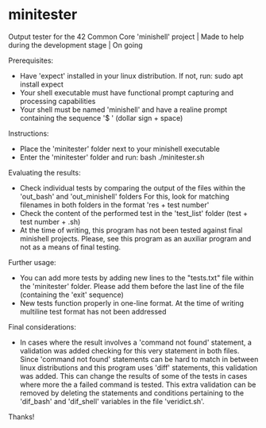 # minitester
Output tester for the 42 Common Core 'minishell' project | Made to help during the development stage | On going

Prerequisites:
- Have 'expect' installed in your linux distribution. If not, run:
sudo apt install expect
- Your shell executable must have functional prompt capturing and processing capabilities
- Your shell must be named 'minishell' and have a realine prompt containing the sequence '$ ' (dollar sign + space)


Instructions:
- Place the 'minitester' folder next to your minishell executable
- Enter the 'minitester' folder and run:
bash ./minitester.sh


Evaluating the results:
- Check individual tests by comparing the output of the files within the 'out_bash' and 'out_minishell' folders
For this, look for matching filenames in both folders in the format 'res + test number'
- Check the content of the performed test in the 'test_list' folder (test + test number + .sh)
- At the time of writing, this program has not been tested against final minishell projects.
Please, see this program as an auxiliar program and not as a means of final testing.


Further usage:
- You can add more tests by adding new lines to the "tests.txt" file within the 'minitester' folder.
  Please add them before the last line of the file (containing the 'exit\' sequence)
- New tests function properly in one-line format. At the time of writing multiline test format has not been addressed


Final considerations:
- In cases where the result involves a 'command not found' statement, a validation was added checking for this very statement in both files.
Since 'command not found' statements can be hard to match in between linux distributions and this program uses 'diff' statements, this validation was added.
This can change the results of some of the tests in cases where more the a failed command is tested.
This extra validation can be removed by deleting the statements and conditions pertaining to the 'dif_bash' and 'dif_shell' variables in the file 'veridict.sh'.

Thanks!
